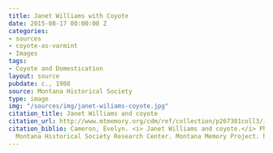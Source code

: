 ```yaml
---
title: Janet Williams with Coyote
date: 2015-08-17 00:00:00 Z
categories:
- sources
- coyote-as-varmint
- Images
tags:
- Coyote and Domestication
layout: source
pubdate: c., 1908
source: Montana Historical Society
type: image
img: "/sources/img/janet-wiliams-coyote.jpg"
citation_title: Janet Williams and coyote
citation_url: http://www.mtmemory.org/cdm/ref/collection/p267301coll3/id/3824.
citation_biblio: Cameron, Evelyn. <i> Janet Williams and coyote.</i> Photograph, 1908[?].
  Montana Historical Society Research Center. Montana Memory Project. http://www.mtmemory.org/cdm/singleitem/collection/p267301coll3/id/3958/rec/63
---
```


